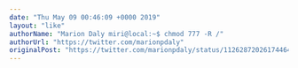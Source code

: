 ```yaml
---
date: "Thu May 09 00:46:09 +0000 2019"
layout: "like"
authorName: "Marion Daly miri@local:~$ chmod 777 -R /"
authorUrl: "https://twitter.com/marionpdaly"
originalPost: "https://twitter.com/marionpdaly/status/1126287202617446400"
---
```

